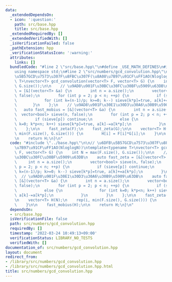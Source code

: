 ```yaml
---
data:
  _extendedDependsOn:
  - icon: ':question:'
    path: src/base.hpp
    title: src/base.hpp
  _extendedRequiredBy: []
  _extendedVerifiedWith: []
  _isVerificationFailed: false
  _pathExtension: hpp
  _verificationStatusIcon: ':warning:'
  attributes:
    links: []
  bundledCode: "#line 2 \"src/base.hpp\"\n#define _USE_MATH_DEFINES\n#include <bits/stdc++.h>\n\
    using namespace std;\n#line 2 \"src/numbers/gcd_convolution.hpp\"\n\n// \u6DFB\
    \u5B57GCD\u7573\u307F\u8FBC\u307F(\u8A08\u7B97\u91CF\uFF1AO(NloglogN))\ntemplate<typename\
    \ T>\nvector<T> gcd_convolution(vector<T> F, vector<T> G) {\n    int N = max(F.size(),\
    \ G.size());\n\n    // \u9AD8\u901F\u30BC\u30FC\u30BF\u5909\u63DB\n    auto fast_zeta\
    \ = [&](vector<T> &a) {\n        int n = a.size();\n        vector<bool> sieve(n,\
    \ false);\n        for (int p = 2; p < n; ++p) {\n            if (sieve[p]) continue;\n\
    \            for (int k=(n-1)/p; k>=0; k--) sieve[k*p]=true, a[k]+=a[k*p];\n \
    \       }\n    };\n    // \u9AD8\u901F\u30E1\u30D3\u30A6\u30B9\u5909\u63DB\n \
    \   auto fast_mobius = [&](vector<T> &a) {\n        int n = a.size();\n      \
    \  vector<bool> sieve(n, false);\n        for (int p = 2; p < n; ++p) {\n    \
    \        if (sieve[p]) continue;\n            else {\n                for (int\
    \ k=0; k*p<n; k++) sieve[k*p]=true, a[k]-=a[k*p];\n            }\n        }\n\
    \    };\n\n    fast_zeta(F);\n    fast_zeta(G);\n\n    vector<T> H(N);\n    rep(i,\
    \ min(F.size(), G.size())) {\n        H[i] = F[i]*G[i];\n    }\n\n    fast_mobius(H);\n\
    \n    return H;\n}\n"
  code: "#include \"../base.hpp\"\n\n// \u6DFB\u5B57GCD\u7573\u307F\u8FBC\u307F(\u8A08\
    \u7B97\u91CF\uFF1AO(NloglogN))\ntemplate<typename T>\nvector<T> gcd_convolution(vector<T>\
    \ F, vector<T> G) {\n    int N = max(F.size(), G.size());\n\n    // \u9AD8\u901F\
    \u30BC\u30FC\u30BF\u5909\u63DB\n    auto fast_zeta = [&](vector<T> &a) {\n   \
    \     int n = a.size();\n        vector<bool> sieve(n, false);\n        for (int\
    \ p = 2; p < n; ++p) {\n            if (sieve[p]) continue;\n            for (int\
    \ k=(n-1)/p; k>=0; k--) sieve[k*p]=true, a[k]+=a[k*p];\n        }\n    };\n  \
    \  // \u9AD8\u901F\u30E1\u30D3\u30A6\u30B9\u5909\u63DB\n    auto fast_mobius =\
    \ [&](vector<T> &a) {\n        int n = a.size();\n        vector<bool> sieve(n,\
    \ false);\n        for (int p = 2; p < n; ++p) {\n            if (sieve[p]) continue;\n\
    \            else {\n                for (int k=0; k*p<n; k++) sieve[k*p]=true,\
    \ a[k]-=a[k*p];\n            }\n        }\n    };\n\n    fast_zeta(F);\n    fast_zeta(G);\n\
    \n    vector<T> H(N);\n    rep(i, min(F.size(), G.size())) {\n        H[i] = F[i]*G[i];\n\
    \    }\n\n    fast_mobius(H);\n\n    return H;\n}\n"
  dependsOn:
  - src/base.hpp
  isVerificationFile: false
  path: src/numbers/gcd_convolution.hpp
  requiredBy: []
  timestamp: '2022-03-24 10:49:13+09:00'
  verificationStatus: LIBRARY_NO_TESTS
  verifiedWith: []
documentation_of: src/numbers/gcd_convolution.hpp
layout: document
redirect_from:
- /library/src/numbers/gcd_convolution.hpp
- /library/src/numbers/gcd_convolution.hpp.html
title: src/numbers/gcd_convolution.hpp
---
```

